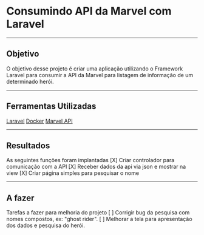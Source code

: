 # Consumindo API da Marvel com Laravel
***
## Objetivo
O objetivo desse projeto é criar uma aplicação utilizando o Framework Laravel para consumir a API da Marvel para listagem de informação de um determinado herói.
***
## Ferramentas Utilizadas
[Laravel](https://laravel.com/)
[Docker](https://www.docker.com/)
[Marvel API](https://developer.marvel.com/)
***
## Resultados
As seguintes funções foram implantadas
[X] Criar controlador para comunicação com a API
[X] Receber dados da api via json e mostrar na view
[X] Criar página simples para pesquisar o nome
***
## A fazer
Tarefas a fazer para melhoria do projeto
[ ] Corrigir bug da pesquisa com nomes compostos, ex: "ghost rider".
[ ] Melhorar a tela para apresentação dos dados e pesquisa do herói.